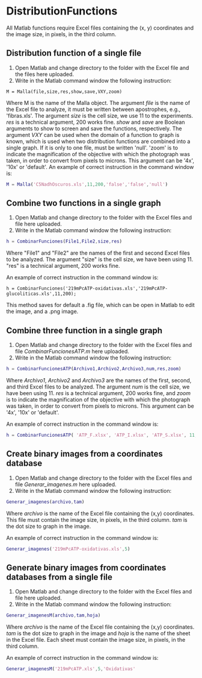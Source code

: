 # DistributionFunctions
All Matlab functions require Excel files containing the (x, y) coordinates and the image size, in pixels, in the third column.

## Distribution function of a single file
1. Open Matlab and change directory to the folder with the Excel file and the files here uploaded.
2. Write in the Matlab command window the following instruction:

``` [Matlab]
M = Malla(file,size,res,show,save,VXY,zoom)
``` 
Where M is the name of the Malla object.
The argument *file* is the name of the Excel file to analyze, it must be written between apostrophes, e.g., 'fibras.xls'.
The argument *size* is the cell size, we use 11 to the experiments. 
*res* is a technical argument, 200 works fine. 
*show* and *save* are Boolean arguments to show to screen and save the functions, respectively.
The argument *VXY* can be used when the domain of a function to graph is known, which is used when two distribution functions are combined into a single graph. If it is only to one file, must be written 'null'.
'zoom' is to indicate the magnification of the objective with which the photograph was taken, in order to convert from pixels to microns. This argument can be '4x', '10x' or 'default'.
An example of correct instruction in the command window is:
```Matlab
M = Malla('C5NadhOscuros.xls',11,200,'false','false','null')
```

## Combine two functions in a single graph
1. Open Matlab and change directory to the folder with the Excel files and file here uploaded.
2. Write in the Matlab command window the following instruction:
```Matlab
h = CombinarFunciones(File1,File2,size,res)
```
Where "File1" and "File2" are the names of the first and second Excel files to be analyzed.
The argument "size" is the cell size, we have been using 11.
"res" is a technical argument, 200 works fine.

An example of correct instruction in the command window is:
```
h = CombinarFunciones('219mPcATP-oxidativas.xls','219mPcATP-glucoliticas.xls',11,200);
```
This method saves for default a .fig file, which can be open in Matlab to edit the image, and a .png image.


## Combine three function in a single graph
1.	Open Matlab and change directory to the folder with the Excel files and file *CombinarFuncionesATP.m* here uploaded.
2.	Write in the Matlab command window the following instruction:
```Matlab
h = CombinarFuncionesATP(Archivo1,Archivo2,Archivo3,num,res,zoom)
```
Where *Archivo1*, *Archivo2* and *Archivo3* are the names of the first, second, and third Excel files to be analyzed.
The argument *num* is the cell size, we have been using 11.
*res* is a technical argument, 200 works fine, and *zoom* is to indicate the magnification of the objective with which the photograph was taken, in order to convert from pixels to microns. This argument can be '4x', '10x' or 'default'.

An example of correct instruction in the command window is:
```Matlab
h = CombinarFuncionesATP( 'ATP_F.xlsx', 'ATP_I.xlsx', 'ATP_S.xlsx', 11, 200, '10x')
```

## Create binary images from a coordinates database
1.	Open Matlab and change directory to the folder with the Excel files and file *Generar_imagenes.m* here uploaded.
2.	Write in the Matlab command window the following instruction:
```Matlab
Generar_imagenes(archivo,tam)
```
Where *archivo* is the name of the Excel file containing the (x,y) coordinates. This file must contain the image size, in pixels, in the third column.
*tam* is the dot size to graph in the image.

An example of correct instruction in the command window is:
```Matlab
Generar_imagenes('219mPcATP-oxidativas.xls',5)
```


## Generate binary images from coordinates databases from a single file
1.	Open Matlab and change directory to the folder with the Excel files and file here uploaded.
2.	Write in the Matlab command window the following instruction:
```Matlab
Generar_imagenesM(archivo,tam,hoja)
```
Where *archivo* is the name of the Excel file containing the (x,y) coordinates.
*tam* is the dot size to graph in the image and *hoja* is the name of the sheet in the Excel file.
Each sheet must contain the image size, in pixels, in the third column.

An example of correct instruction in the command window is:
```Matlab
Generar_imagenesM('219mPcATP.xls',5,'Oxidativas'
```

